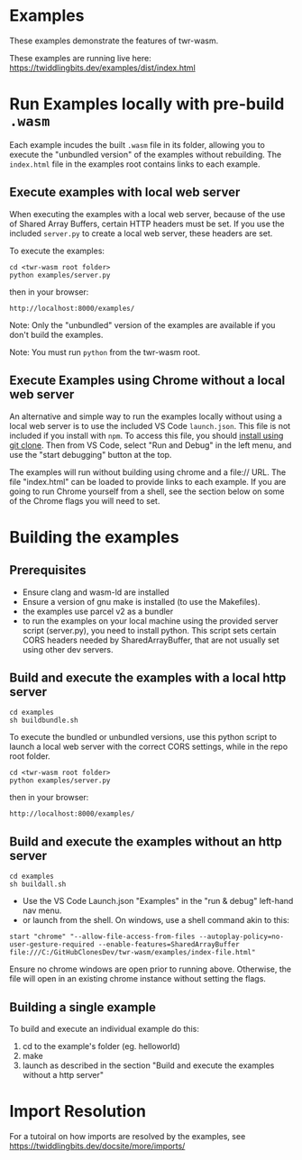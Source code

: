 # Examples
These examples demonstrate the features of twr-wasm.

These examples are running live here: https://twiddlingbits.dev/examples/dist/index.html

# Run Examples locally with pre-build `.wasm`
Each example incudes the built `.wasm` file in its folder, allowing you to execute the "unbundled version" of the examples without rebuilding.  The `index.html` file in the examples root contains links to each example.

## Execute examples with local web server
When executing the examples with a local web server, because of the use of Shared Array Buffers, certain HTTP headers must be set.  If you use the included `server.py` to create a local web server, these headers are set. 

To execute the examples:
~~~
cd <twr-wasm root folder>
python examples/server.py
~~~

then in your browser:

~~~
http://localhost:8000/examples/
~~~

Note: Only the "unbundled" version of the examples are available if you don't build the examples.

Note: You must run `python` from the twr-wasm root.

## Execute Examples using Chrome without a local web server 
An alternative and simple way to run the examples locally without using a local web server is to use the included VS Code `launch.json`.  This file is not included if you install with `npm`.  To access this file, you should [install using git clone](https://twiddlingbits.dev/docsite/gettingstarted/installation/). Then from VS Code, select "Run and Debug" in the left menu, and use the "start debugging" button at the top.

The examples will run without building using chrome and a file:// URL.  The file "index.html" can be loaded to provide links to each example.  If you are going to run Chrome yourself from a shell, see the section below on some of the Chrome flags you will need to set.

# Building the examples
## Prerequisites
   - Ensure clang and wasm-ld are installed
   - Ensure a version of gnu make is installed (to use the Makefiles).  
   - the examples use parcel v2 as a bundler 
   - to run the examples on your local machine using the provided server script (server.py), you need to install python.  This script sets certain CORS headers needed by SharedArrayBuffer, that are not usually set using other dev servers.

## Build and execute the examples with a local http server

~~~
cd examples
sh buildbundle.sh
~~~

To execute the bundled or unbundled versions, use this python script to launch a local web server with the correct CORS settings,  while in the repo root folder.

~~~
cd <twr-wasm root folder>
python examples/server.py
~~~

then in your browser:

~~~
http://localhost:8000/examples/
~~~

## Build and execute the examples without an http server

~~~
cd examples
sh buildall.sh
~~~

- Use the VS Code Launch.json "Examples" in the "run & debug" left-hand nav menu.
- or launch from the shell.  On windows, use a shell command akin to this:

~~~
start "chrome" "--allow-file-access-from-files --autoplay-policy=no-user-gesture-required --enable-features=SharedArrayBuffer file:///C:/GitHubClonesDev/twr-wasm/examples/index-file.html"
~~~

Ensure no chrome windows are open prior to running above.  Otherwise, the file will open in an existing chrome instance without setting the flags.

## Building a single example
To build and execute an individual example do this:
1. cd to the example's folder (eg. helloworld)
2. make
3. launch as described in the section "Build and execute the examples without a http server"

# Import Resolution
For a tutoiral on how imports are resolved by the examples, see https://twiddlingbits.dev/docsite/more/imports/